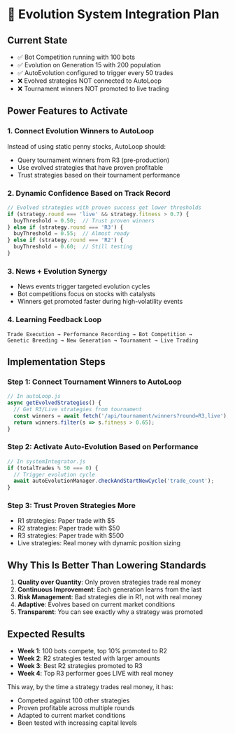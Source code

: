 # 🧬 Evolution System Integration Plan

## Current State
- ✅ Bot Competition running with 100 bots
- ✅ Evolution on Generation 15 with 200 population
- ✅ AutoEvolution configured to trigger every 50 trades
- ❌ Evolved strategies NOT connected to AutoLoop
- ❌ Tournament winners NOT promoted to live trading

## Power Features to Activate

### 1. **Connect Evolution Winners to AutoLoop**
Instead of using static penny stocks, AutoLoop should:
- Query tournament winners from R3 (pre-production)
- Use evolved strategies that have proven profitable
- Trust strategies based on their tournament performance

### 2. **Dynamic Confidence Based on Track Record**
```javascript
// Evolved strategies with proven success get lower thresholds
if (strategy.round === 'live' && strategy.fitness > 0.7) {
  buyThreshold = 0.50;  // Trust proven winners
} else if (strategy.round === 'R3') {
  buyThreshold = 0.55;  // Almost ready
} else if (strategy.round === 'R2') {
  buyThreshold = 0.60;  // Still testing
}
```

### 3. **News + Evolution Synergy**
- News events trigger targeted evolution cycles
- Bot competitions focus on stocks with catalysts
- Winners get promoted faster during high-volatility events

### 4. **Learning Feedback Loop**
```
Trade Execution → Performance Recording → Bot Competition → 
Genetic Breeding → New Generation → Tournament → Live Trading
```

## Implementation Steps

### Step 1: Connect Tournament Winners to AutoLoop
```javascript
// In autoLoop.js
async getEvolvedStrategies() {
  // Get R3/Live strategies from tournament
  const winners = await fetch('/api/tournament/winners?round=R3,live');
  return winners.filter(s => s.fitness > 0.65);
}
```

### Step 2: Activate Auto-Evolution Based on Performance
```javascript
// In systemIntegrator.js
if (totalTrades % 50 === 0) {
  // Trigger evolution cycle
  await autoEvolutionManager.checkAndStartNewCycle('trade_count');
}
```

### Step 3: Trust Proven Strategies More
- R1 strategies: Paper trade with $5
- R2 strategies: Paper trade with $50  
- R3 strategies: Paper trade with $500
- Live strategies: Real money with dynamic position sizing

## Why This Is Better Than Lowering Standards

1. **Quality over Quantity**: Only proven strategies trade real money
2. **Continuous Improvement**: Each generation learns from the last
3. **Risk Management**: Bad strategies die in R1, not with real money
4. **Adaptive**: Evolves based on current market conditions
5. **Transparent**: You can see exactly why a strategy was promoted

## Expected Results

- **Week 1**: 100 bots compete, top 10% promoted to R2
- **Week 2**: R2 strategies tested with larger amounts
- **Week 3**: Best R2 strategies promoted to R3
- **Week 4**: Top R3 performer goes LIVE with real money

This way, by the time a strategy trades real money, it has:
- Competed against 100 other strategies
- Proven profitable across multiple rounds
- Adapted to current market conditions
- Been tested with increasing capital levels
